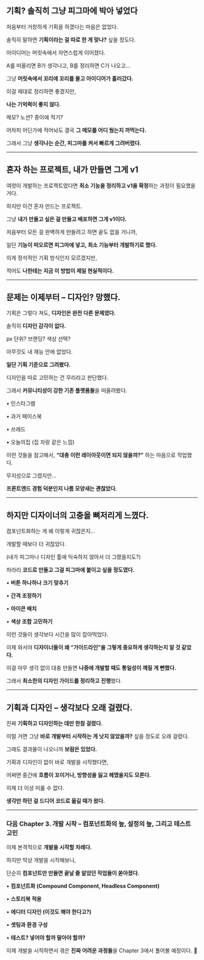 ## **기획? 솔직히 그냥 피그마에 박아 넣었다**

  

처음부터 거창하게 기획을 하겠다는 마음은 없었다.

솔직히 말하면 **기획이라는 걸 따로 한 게 맞나?** 싶을 정도다.

  

아이디어는 머릿속에서 자연스럽게 이어졌다.

A를 떠올리면 B가 생각나고, B를 정리하면 C가 나오고…

그냥 **머릿속에서 꼬리에 꼬리를 물고 아이디어가 흘러갔다.**

  

이걸 제대로 정리하면 좋겠지만,

**나는 기억력이 좋지 않다.**

메모? 노션? 종이에 적기?

어차피 어딘가에 적어놔도 결국 **그 메모를 어디 뒀는지 까먹는다.**

  

그래서 그냥 **생각나는 순간, 피그마를 켜서 빠르게 그려버렸다.**

---

## **혼자 하는 프로젝트, 내가 만들면 그게 v1**

  

여럿이 개발하는 프로젝트였다면 **최소 기능을 정리하고 v1을 확정**하는 과정이 필요했을 거다.

하지만 이건 혼자 만드는 프로젝트.

  

그냥 **내가 만들고 싶은 걸 만들고 배포하면 그게 v1이다.**

  

처음부터 모든 걸 완벽하게 만들려고 하면 끝도 없을 거니까,

일단 **기능이 떠오르면 피그마에 넣고, 최소 기능부터 개발하기로 했다.**

  

이게 정석적인 기획 방식인지 모르겠지만,

적어도 **나한테는 지금 이 방법이 제일 현실적이다.**

---

## **문제는 이제부터 – 디자인? 망했다.**

  

기획은 그렇다 쳐도, **디자인은 완전 다른 문제였다.**

  

솔직히 **디자인 감각이 없다.**

px 단위? 브랜딩? 색상 선택?

아무것도 내 재능 안에 없었다.

  

**일단 기획 기준으로 그려봤다.**

  

디자인을 따로 고민하는 건 무리라고 판단했다.

그래서 **커뮤니티성이 강한 기존 플랫폼들**을 떠올려봤다.

• 인스타그램

• 과거 페이스북

• 쓰레드

• 오늘의집 (집 자랑 같은 느낌)

  

이런 것들을 참고해서, **“대충 이런 레이아웃이면 되지 않을까?”** 하는 마음으로 작업했다.

  

무지성으로 그렸지만…

**프론트엔드 경험 덕분인지 나름 모양새는 괜찮았다.**

---

## **하지만 디자이너의 고충을 뼈저리게 느꼈다.**

  

컴포넌트화하는 게 왜 이렇게 귀찮은지…

개발할 때보다 더 귀찮았다.

(내가 피그마나 디자인 툴에 익숙하지 않아서 더 그랬을지도?)

  

차라리 **코드로 만들고 그걸 피그마에 붙이고 싶을 정도였다.**

• **버튼 하나하나 크기 맞추기**

• **간격 조정하기**

• **아이콘 배치**

• **색상 조합 고민하기**

  

이런 것들이 생각보다 시간을 많이 잡아먹었다.

  

이제 와서야 **디자이너들이 왜 “가이드라인”을 그렇게 중요하게 생각하는지 알 것 같았다.**

이걸 아무 생각 없이 대충 만들면 **나중에 개발할 때도 통일성이 깨질 게 뻔했다.**

  

그래서 **최소한의 디자인 가이드를 정리하고 진행**했다.

---

## **기획과 디자인 – 생각보다 오래 걸렸다.**

  

진짜 **기획하고 디자인하는 데만 한참 걸렸다.**

이럴 거면 그냥 **바로 개발부터 시작하는 게 낫지 않았을까?** 싶을 정도로 오래 걸렸다.

  

그래도 결과물이 나오니까 **보람은 있었다.**

  

기획과 디자인이 없이 바로 개발을 시작했다면,

어쩌면 중간에 **흐름이 꼬이거나, 방향성을 잃고 헤맸을지도 모른다.**

  

이제 더 이상 미룰 수 없다.

**생각만 하던 걸 드디어 코드로 옮길 때가 왔다.**

---

### **다음 Chapter 3. 개발 시작 – 컴포넌트화의 늪, 설정의 늪, 그리고 테스트 고민**

  

이제 본격적으로 **개발을 시작할 차례다.**

하지만 막상 개발을 시작해보니,

단순히 **컴포넌트만 만들면 끝날 줄 알았던 작업들이 쏟아졌다.**

• **컴포넌트화 (Compound Component, Headless Component)**

• **스토리북 적용**

• **에디터 디자인 (이것도 해야 한다고?)**

• **셋팅과 환경 구성**

• **테스트? 넣어야 할까 말아야 할까?**

  

이제 개발을 시작하면서 겪은 **진짜 어려운 과정들**을 Chapter 3에서 풀어볼 예정이다. 🚀